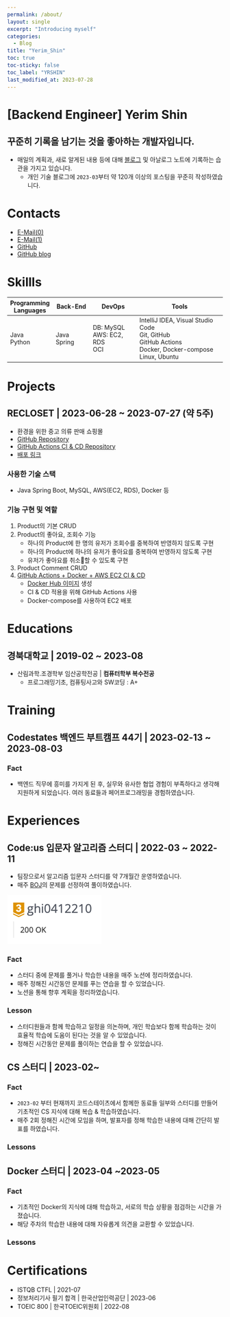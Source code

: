 ```yaml
---
permalink: /about/
layout: single
excerpt: "Introducing myself"
categories:
  - Blog
title: "Yerim_Shin"
toc: true
toc-sticky: false
toc_label: "YRSHIN"
last_modified_at: 2023-07-28
---
```


# \[Backend Engineer] Yerim Shin

## 꾸준히 기록을 남기는 것을 좋아하는 개발자입니다.

- 매일의 계획과, 새로 알게된 내용 등에 대해 [블로그](https://yelm-212.github.io/categories/#plans-til) 및 아날로그 노트에 기록하는 습관을 가지고 있습니다.
	- 개인 기술 블로그에 `2023-03`부터 약 120개 이상의 포스팅을 꾸준히 작성하였습니다.

# Contacts

- [E-Mail(0)](yerimshin@yelm.digital)
- [E-Mail(1)](21yrshin@naver.com)
- [GitHub](https://github.com/yelm-212)
- [GitHub blog](https://yelm-212.github.io/)

# Skillls

| **Programming** <br> **Languages** | **Back-End** | **DevOps**                            | **Tools**                                                                                                              | 
| ---------------------------------- | ------------ | ------------------------------------- | ---------------------------------------------------------------------------------------------------------------------- |
| Java <br> Python                   | Java Spring  | DB: MySQL <br> AWS: EC2, RDS <br> OCI | IntelliJ IDEA, Visual Studio Code <br> Git, GitHub <br> GitHub Actions <br>  Docker, Docker-compose <br> Linux, Ubuntu |


# Projects

## RECLOSET \| 2023-06-28 ~ 2023-07-27 (약 5주)

- 환경을 위한 중고 의류 판매 쇼핑몰
- [GitHub Repository](https://github.com/codestates-seb/seb44_main_017/tree/main)
- [GitHub Actions CI & CD Repository](https://github.com/yelm-212/seb44_main_017_test)
- [배포 링크](http://recloset-bucket.s3-website.ap-northeast-2.amazonaws.com/)

### 사용한 기술 스택

- Java Spring Boot, MySQL, AWS(EC2, RDS), Docker 등

### 기능 구현 및 역할 

1. Product의 기본 CRUD
2. Product의 좋아요, 조회수 기능
	- 하나의 Product에 한 명의 유저가 조회수를 중복하여 반영하지 않도록 구현
	- 하나의 Product에 하나의 유저가 좋아요를 중복하여 반영하지 않도록 구현
	- 유저가 좋아요를 취소할 수 있도록 구현
3. Product Comment CRUD
4. [GitHub Actions + Docker + AWS EC2 CI & CD](https://yelm-212.github.io/docker_k8s/docker-ci-cd/)
	- [Docker Hub 이미지](https://hub.docker.com/repository/docker/21yrshin/seb44_main_017/general) 생성
	- CI & CD 적용을 위해 GitHub Actions 사용
	- Docker-compose를 사용하여 EC2 배포

# Educations

## 경북대학교 \| 2019-02 ~ 2023-08

- 산림과학.조경학부 임산공학전공 \| **컴퓨터학부 복수전공**
	- 프로그래밍기초, 컴퓨팅사고와 SW코딩 : A+

# Training

## Codestates 백엔드 부트캠프 44기 \| 2023-02-13 ~ 2023-08-03

### Fact
- 백엔드 직무에 흥미를 가지게 된 후, 실무와 유사한 협업 경험이 부족하다고 생각해 지원하게 되었습니다. 여러 동료들과 페어프로그래밍을 경험하였습니다.

# Experiences

## Code:us 입문자 알고리즘 스터디 \| 2022-03 ~ 2022-11

- 팀장으로서 알고리즘 입문자 스터디를 약 7개월간 운영하였습니다.
- 매주 [BOJ](https://www.acmicpc.net/user/ghi0412210)의 문제를 선정하여 풀이하였습니다.

<img src="/attatchments/boj-gold-3.png" style="max-width: 400px;" />

### Fact

- 스터디 중에 문제를 풀거나 학습한 내용을 매주 노션에 정리하였습니다.
- 매주 정해진 시간동안 문제를 푸는 연습을 할 수 있었습니다.
- 노션을 통해 향후 계획을 정리하였습니다.

### Lesson

- 스터디원들과 함께 학습하고 일정을 의논하며, 개인 학습보다 함께 학습하는 것이 효율적 학습에 도움이 된다는 것을 알 수 있었습니다.
- 정해진 시간동안 문제를 풀이하는 연습을 할 수 있었습니다.

## CS 스터디 \| 2023-02~

### Fact

- `2023-02` 부터 현재까지 코드스테이츠에서 함께한 동료들 일부와 스터디를 만들어 기초적인 CS 지식에 대해 복습 & 학습하였습니다.
- 매주 2회 정해진 시간에 모임을 하며, 발표자를 정해 학습한 내용에 대해 간단히 발표를 하였습니다.

### Lessons

## Docker 스터디 \| 2023-04 ~2023-05

### Fact
- 기초적인 Docker의 지식에 대해 학습하고, 서로의 학습 상황을 점검하는 시간을 가졌습니다.
- 해당 주차의 학습한 내용에 대해 자유롭게 의견을 교환할 수 있었습니다.

### Lessons

# Certifications

- ISTQB CTFL \| 2021-07
- 정보처리기사 필기 합격 \| 한국산업인력공단 \| 2023-06
- TOEIC 800 \| 한국TOEIC위원회 \| 2022-08